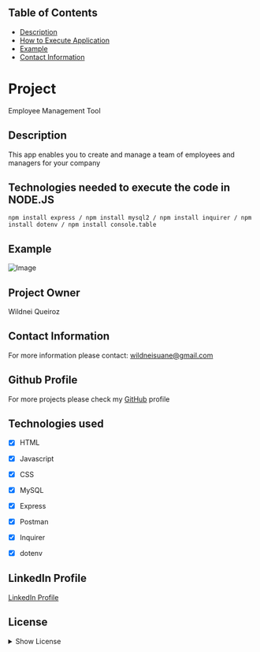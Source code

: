 

## Table of Contents

* [Description](#description)
* [How to Execute Application](#How-to-execute-application)
* [Example](#example)
* [Contact Information](#Contact-information)

# Project

Employee Management Tool

## Description

This app enables you to create and manage a team of employees and managers for your company


## Technologies needed to execute the code in NODE.JS

``` npm install express / npm install mysql2 / npm install inquirer / npm install dotenv / npm install console.table  ```

## Example

![Image](https://ik.imagekit.io/devdojo/readme_gif/backendemployee_kePmCKeXa.gif)

## Project Owner

Wildnei Queiroz

## Contact Information

For more information please contact: wildneisuane@gmail.com

## Github Profile

For more projects please check my [GitHub](https://github.com/https://github.com/wildnei) profile

## Technologies used

- [x] HTML
- [x] Javascript
- [x] CSS
- [x] MySQL
- [x] Express
- [x] Postman
- [x] Inquirer
- [x] dotenv


## LinkedIn Profile

[LinkedIn Profile](https://linkedin.com/in/wildneisuane)

## License

<details>
            <summary>
                <a>Show License</a>
            </summary>
Permission is hereby granted, free of charge, to any person obtaining a copy of this software and associated documentation files (the "Software"), to deal in the Software without restriction, including without limitation the rights to use, copy, modify, merge, publish, distribute, sublicense, and/or sell copies of the Software, and to permit persons to whom the Software is furnished to do so, subject to the following conditions:
The above copyright notice and this permission notice shall be included in all copies or substantial portions of the Software.
    
THE SOFTWARE IS PROVIDED "AS IS", WITHOUT WARRANTY OF ANY KIND, EXPRESS OR IMPLIED, INCLUDING BUT NOT LIMITED TO THE WARRANTIES OF MERCHANTABILITY, FITNESS FOR A PARTICULAR PURPOSE AND NONINFRINGEMENT.IN NO EVENT SHALL THE AUTHORS OR COPYRIGHT HOLDERS BE LIABLE FOR ANY CLAIM, DAMAGES OR OTHER LIABILITY, WHETHER IN AN ACTION OF CONTRACT, TORT OR OTHERWISE, ARISING FROM, OUT OF OR IN CONNECTION WITH THE SOFTWARE OR THE USE OR OTHER DEALINGS IN THE SOFTWARE.
    </details>



    